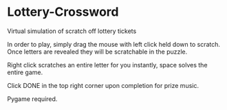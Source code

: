 # Lottery-Crossword
Virtual simulation of scratch off lottery tickets

In order to play, simply drag the mouse with left click held down to scratch. Once letters are revealed they will be scratchable in the puzzle.

Right click scratches an entire letter for you instantly, space solves the entire game.

Click DONE in the top right corner upon completion for prize music.

Pygame required.
